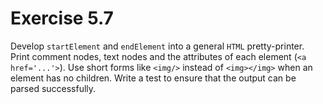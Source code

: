 # Exercise 5.7

Develop `startElement` and `endElement` into a general `HTML` pretty-printer. Print comment nodes, text nodes and the attributes of each element (`<a href='...'>`). Use short forms like `<img/>` instead of `<img></img>` when an element has no children. Write a test to ensure that the output can be parsed successfully.